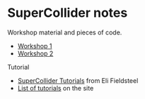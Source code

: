 # SuperCollider notes

Workshop material and pieces of code.

- [Workshop 1](https://www.facebook.com/events/1149143372268652/)
- [Workshop 2](https://www.facebook.com/events/504005664361085/)

Tutorial

- [SuperCollider Tutorials](https://www.youtube.com/playlist?list=PLPYzvS8A_rTaNDweXe6PX4CXSGq4iEWYC) from Eli Fieldsteel
- [List of tutorials](https://supercollider.github.io/tutorials/) on the site
